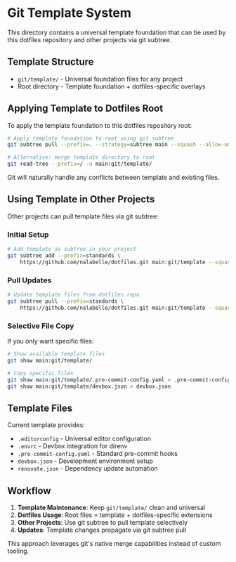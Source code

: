 # Git Template System

This directory contains a universal template foundation that can be used by this dotfiles repository and other projects via git subtree.

## Template Structure

- `git/template/` - Universal foundation files for any project
- Root directory - Template foundation + dotfiles-specific overlays

## Applying Template to Dotfiles Root

To apply the template foundation to this dotfiles repository root:

```bash
# Apply template foundation to root using git subtree
git subtree pull --prefix=. --strategy=subtree main --squash --allow-unrelated-histories

# Alternative: merge template directory to root
git read-tree --prefix=/ -u main:git/template/
```

Git will naturally handle any conflicts between template and existing files.

## Using Template in Other Projects

Other projects can pull template files via git subtree:

### Initial Setup

```bash
# Add template as subtree in your project
git subtree add --prefix=standards \
    https://github.com/nalabelle/dotfiles.git main:git/template --squash
```

### Pull Updates

```bash
# Update template files from dotfiles repo
git subtree pull --prefix=standards \
    https://github.com/nalabelle/dotfiles.git main:git/template --squash
```

### Selective File Copy

If you only want specific files:

```bash
# Show available template files
git show main:git/template/

# Copy specific files
git show main:git/template/.pre-commit-config.yaml > .pre-commit-config.yaml
git show main:git/template/devbox.json > devbox.json
```

## Template Files

Current template provides:

- `.editorconfig` - Universal editor configuration
- `.envrc` - Devbox integration for direnv
- `.pre-commit-config.yaml` - Standard pre-commit hooks
- `devbox.json` - Development environment setup
- `renovate.json` - Dependency update automation

## Workflow

1. **Template Maintenance**: Keep `git/template/` clean and universal
2. **Dotfiles Usage**: Root files = template + dotfiles-specific extensions
3. **Other Projects**: Use git subtree to pull template selectively
4. **Updates**: Template changes propagate via git subtree pull

This approach leverages git's native merge capabilities instead of custom tooling.
